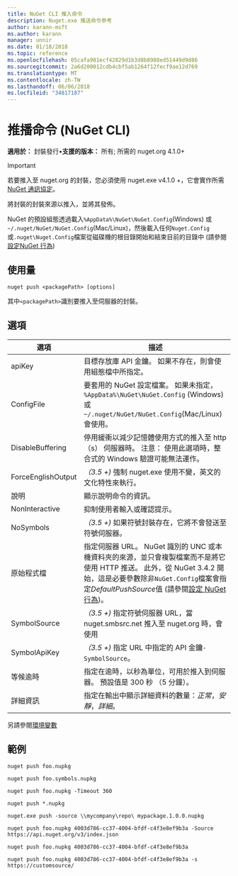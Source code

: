 ```yaml
---
title: NuGet CLI 推入命令
description: Nuget.exe 推送命令參考
author: karann-msft
ms.author: karann
manager: unnir
ms.date: 01/18/2018
ms.topic: reference
ms.openlocfilehash: 05cafa981ecf42829d1b3d8b8988ed51449d9d86
ms.sourcegitcommit: 2a6d200012cdb4cbf5ab1264f12fecf9ae12d769
ms.translationtype: MT
ms.contentlocale: zh-TW
ms.lasthandoff: 06/06/2018
ms.locfileid: "34817187"
---
```

# <a name="push-command-nuget-cli"></a>推播命令 (NuGet CLI)

**適用於：** 封裝發行&bullet;**支援的版本：** 所有; 所需的 nuget.org 4.1.0+

> [!Important]
> 若要推入至 nuget.org 的封裝，您必須使用 nuget.exe v4.1.0 +，它會實作所需[NuGet 通訊協定](../api/nuget-protocols.md)。

將封裝的封裝來源以推入，並將其發佈。

NuGet 的預設組態透過載入`%AppData%\NuGet\NuGet.Config`(Windows) 或`~/.nuget/NuGet/NuGet.Config`(Mac/Linux)，然後載入任何`Nuget.Config`或`.nuget\Nuget.Config`檔案從磁碟機的根目錄開始和結束目前的目錄中 (請參閱[設定NuGet 行為](../consume-packages/configuring-nuget-behavior.md))

## <a name="usage"></a>使用量

```cli
nuget push <packagePath> [options]
```

其中`<packagePath>`識別要推入至伺服器的封裝。

## <a name="options"></a>選項

| 選項 | 描述 |
| --- | --- |
| apiKey | 目標存放庫 API 金鑰。 如果不存在，則會使用組態檔中所指定。 |
| ConfigFile | 要套用的 NuGet 設定檔案。 如果未指定， `%AppData%\NuGet\NuGet.Config` (Windows) 或`~/.nuget/NuGet/NuGet.Config`(Mac/Linux) 會使用。|
| DisableBuffering | 停用緩衝以減少記憶體使用方式的推入至 http （s） 伺服器時。 注意： 使用此選項時，整合式的 Windows 驗證可能無法運作。 |
| ForceEnglishOutput | *（3.5 +)* 強制 nuget.exe 使用不變，英文的文化特性來執行。 |
| 說明 | 顯示說明命令的資訊。 |
| NonInteractive | 抑制使用者輸入或確認提示。 |
| NoSymbols | *（3.5 +)* 如果符號封裝存在，它將不會發送至符號伺服器。 |
| 原始程式檔 | 指定伺服器 URL。 NuGet 識別的 UNC 或本機資料夾的來源，並只會複製檔案而不是將它使用 HTTP 推送。  此外，從 NuGet 3.4.2 開始，這是必要參數除非`NuGet.Config`檔案會指定*DefaultPushSource*值 (請參閱[設定 NuGet 行為](../consume-packages/configuring-nuget-behavior.md))。 |
| SymbolSource | *（3.5 +)* 指定符號伺服器 URL，當 nuget.smbsrc.net 推入至 nuget.org 時，會使用 |
| SymbolApiKey | *（3.5 +)* 指定 URL 中指定的 API 金鑰`-SymbolSource`。 |
| 等候逾時 | 指定在逾時，以秒為單位，可用於推入到伺服器。 預設值是 300 秒 （5 分鐘）。 |
| 詳細資訊 | 指定在輸出中顯示詳細資料的數量：*正常*，*安靜*，*詳細*。 |

另請參閱[環境變數](cli-ref-environment-variables.md)

## <a name="examples"></a>範例

```cli
nuget push foo.nupkg

nuget push foo.symbols.nupkg

nuget push foo.nupkg -Timeout 360

nuget push *.nupkg

nuget.exe push -source \\mycompany\repo\ mypackage.1.0.0.nupkg

nuget push foo.nupkg 4003d786-cc37-4004-bfdf-c4f3e8ef9b3a -Source https://api.nuget.org/v3/index.json

nuget push foo.nupkg 4003d786-cc37-4004-bfdf-c4f3e8ef9b3a

nuget push foo.nupkg 4003d786-cc37-4004-bfdf-c4f3e8ef9b3a -s https://customsource/
```
